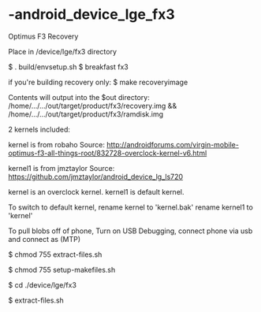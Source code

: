 -android_device_lge_fx3
=======================

Optimus F3 Recovery


Place in /device/lge/fx3 directory

$ . build/envsetup.sh
$ breakfast fx3


if you're building recovery only:
$ make recoveryimage

Contents will output into the $out directory:
/home/.../.../out/target/product/fx3/recovery.img
&&
/home/.../.../out/target/product/fx3/ramdisk.img

2 kernels included:

kernel is from robaho
Source:
http://androidforums.com/virgin-mobile-optimus-f3-all-things-root/832728-overclock-kernel-v6.html

kernel1 is from jmztaylor
Source:
https://github.com/jmztaylor/android_device_lg_ls720

kernel is an overclock kernel.
kernel1 is default kernel.

To switch to default kernel, rename kernel to 'kernel.bak'
rename kernel1 to 'kernel'

To pull blobs off of phone, Turn on USB Debugging, connect phone via usb and connect as (MTP)

$ chmod 755 extract-files.sh

$ chmod 755 setup-makefiles.sh

$ cd ./device/lge/fx3

$ extract-files.sh
